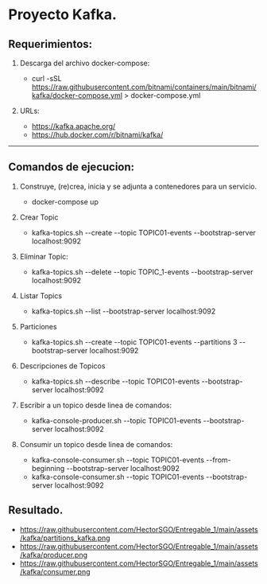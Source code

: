 # Proyecto Kafka.

## Requerimientos:

1. Descarga del archivo docker-compose:
    - curl -sSL https://raw.githubusercontent.com/bitnami/containers/main/bitnami/kafka/docker-compose.yml > docker-compose.yml

2. URLs:
    - https://kafka.apache.org/
    - https://hub.docker.com/r/bitnami/kafka/
---
## Comandos de ejecucion:

1. Construye, (re)crea, inicia y se adjunta a contenedores para un servicio.
    - docker-compose up

2. Crear Topic
    - kafka-topics.sh --create --topic TOPIC01-events --bootstrap-server localhost:9092

3. Eliminar Topic:
    - kafka-topics.sh --delete --topic TOPIC_1-events --bootstrap-server localhost:9092

4. Listar Topics
    - kafka-topics.sh --list --bootstrap-server localhost:9092

5. Particiones
    - kafka-topics.sh --create --topic TOPIC01-events --partitions 3 --bootstrap-server localhost:9092

6. Descripciones de Topicos
     - kafka-topics.sh --describe --topic TOPIC01-events --bootstrap-server localhost:9092

7. Escribir a un topico desde linea de comandos:
    - kafka-console-producer.sh --topic TOPIC01-events --bootstrap-server localhost:9092

8. Consumir un topico desde linea de comandos:
    - kafka-console-consumer.sh --topic TOPIC01-events --from-beginning --bootstrap-server localhost:9092
    - kafka-console-consumer.sh --topic TOPIC01-events --bootstrap-server localhost:9092
## Resultado.
- https://raw.githubusercontent.com/HectorSGO/Entregable_1/main/assets/kafka/partitions_kafka.png
- https://raw.githubusercontent.com/HectorSGO/Entregable_1/main/assets/kafka/producer.png
- https://raw.githubusercontent.com/HectorSGO/Entregable_1/main/assets/kafka/consumer.png
